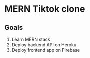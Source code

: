 # MERN Tiktok clone


## Goals
1. Learn MERN stack
2. Deploy backend API on Heroku
3. Deploy frontend app on Firebase
